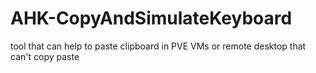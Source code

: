 # AHK-CopyAndSimulateKeyboard
tool that can help to paste clipboard in PVE VMs or remote desktop that can't copy paste
